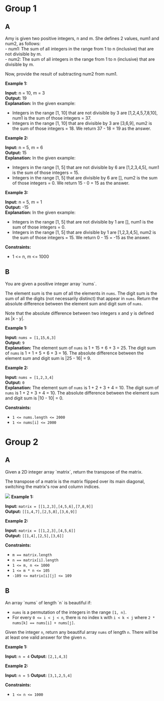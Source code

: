 <h1>Group 1</h1>

<h2>A</h2>
Amy is given two positive integers, n and m. She defines 2 values, num1 and num2, as follows:</br>
- num1: The sum of all integers in the range from 1 to n (inclusive) that are not divisible by m.</br>
- num2: The sum of all integers in the range from 1 to n (inclusive) that are divisible by m.

Now, provide the result of subtracting num2 from num1.

**Example 1:**

**Input:** n = 10, m = 3<br>
**Output:** 19<br>
**Explanation:**
In the given example:
- Integers in the range [1, 10] that are not divisible by 3 are [1,2,4,5,7,8,10], num1 is the sum of those integers = 37.
- Integers in the range [1, 10] that are divisible by 3 are [3,6,9], num2 is the sum of those integers = 18.
We return 37 - 18 = 19 as the answer.

**Example 2:**

**Input:** n = 5, m = 6<br>
**Output:** 15<br>
**Explanation:**
In the given example:
- Integers in the range [1, 5] that are not divisible by 6 are [1,2,3,4,5], num1 is the sum of those integers = 15.
- Integers in the range [1, 5] that are divisible by 6 are [], num2 is the sum of those integers = 0.
We return 15 - 0 = 15 as the answer.

**Example 3:**

**Input:** n = 5, m = 1<br>
**Output:** -15<br>
**Explanation:**
In the given example:
- Integers in the range [1, 5] that are not divisible by 1 are [], num1 is the sum of those integers = 0.
- Integers in the range [1, 5] that are divisible by 1 are [1,2,3,4,5], num2 is the sum of those integers = 15.
We return 0 - 15 = -15 as the answer.

**Constraints:**
-  1 <= n, m <= 1000

<h2>B</h2>
You are given a positive integer array `nums`.

The element sum is the sum of all the elements in `nums`.
The digit sum is the sum of all the digits (not necessarily distinct) that appear in `nums`.
Return the absolute difference between the element sum and digit sum of `nums`.

Note that the absolute difference between two integers x and y is defined as |x - y|.

**Example 1:**

**Input:** `nums = [1,15,6,3]`<br>
**Output:** `9`<br>
**Explanation:**
The element sum of `nums` is 1 + 15 + 6 + 3 = 25.
The digit sum of `nums` is 1 + 1 + 5 + 6 + 3 = 16.
The absolute difference between the element sum and digit sum is |25 - 16| = 9.

**Example 2:**

**Input:** `nums = [1,2,3,4]`<br>
**Output:** `0`<br>
**Explanation:**
The element sum of `nums` is 1 + 2 + 3 + 4 = 10.
The digit sum of `nums` is 1 + 2 + 3 + 4 = 10.
The absolute difference between the element sum and digit sum is |10 - 10| = 0.

**Constraints:**
- `1 <= nums.length <= 2000`
- `1 <= nums[i] <= 2000`

<h1>Group 2</h1>
<h2>A</h2>
Given a 2D integer array `matrix`, return the transpose of the matrix.

The transpose of a matrix is the matrix flipped over its main diagonal, switching the matrix's row and column indices.

![](image.png)
**Example 1:**

**Input:** `matrix = [[1,2,3],[4,5,6],[7,8,9]]`<br>
**Output:** `[[1,4,7],[2,5,8],[3,6,9]]`<br>

**Example 2:**

**Input:** `matrix = [[1,2,3],[4,5,6]]`<br>
**Output:** `[[1,4],[2,5],[3,6]]`<br>

**Constraints:**
- `m == matrix.length`
- `n == matrix[i].length`
- `1 <= m, n <= 1000`
- `1 <= m * n <= 105`
- `-109 <= matrix[i][j] <= 109`

<h2>B</h2>
An array `nums` of length `n` is beautiful if:

- `nums` is a permutation of the integers in the range `[1, n]`.
- For every `0 <= i < j < n`, there is no index `k` with `i < k < j` where `2 * nums[k] == nums[i] + nums[j]`.

Given the integer `n`, return any beautiful array `nums` of length `n`. There will be at least one valid answer for the given `n`.

**Example 1:**

**Input:** `n = 4`
**Output:** `[2,1,4,3]`

**Example 2:**

**Input:** `n = 5`
**Output:** `[3,1,2,5,4]`

**Constraints:**

- `1 <= n <= 1000`
